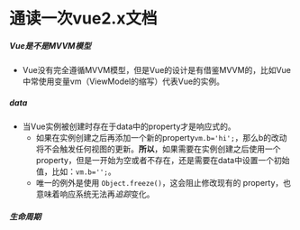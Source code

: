# 通读一次vue2.x文档

##### Vue是不是MVVM模型

- Vue没有完全遵循MVVM模型，但是Vue的设计是有借鉴MVVM的，比如Vue中常使用变量vm（ViewModel的缩写）代表Vue的实例。

##### data

- 当Vue实例被创建时存在于data中的property才是响应式的。
  - 如果在实例创建之后再添加一个新的property`vm.b='hi';`，那么b的改动将不会触发任何视图的更新。**所以**，如果需要在实例创建之后使用一个property，但是一开始为空或者不存在，还是需要在data中设置一个初始值，比如：`vm.b='';`。
  - 唯一的例外是使用 `Object.freeze()`，这会阻止修改现有的 property，也意味着响应系统无法再*追踪*变化。

##### 生命周期



